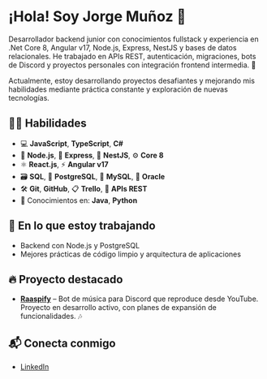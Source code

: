 # ¡Hola! Soy Jorge Muñoz 👋

Desarrollador backend junior con conocimientos fullstack y experiencia en .Net Core 8, Angular v17, Node.js, Express, NestJS y bases de datos relacionales. He trabajado en APIs REST, autenticación, migraciones, bots de Discord y proyectos personales con integración frontend intermedia. 🚀

Actualmente, estoy desarrollando proyectos desafiantes y mejorando mis habilidades mediante práctica constante y exploración de nuevas tecnologías.

## 🧑‍💻 Habilidades

- 💻 **JavaScript**, **TypeScript**, **C#**
- 🐢 **Node.js**, 🚀 **Express**, 🧱 **NestJS**, ⚙️ **Core 8**
- ⚛️ **React.js**, ⚡ **Angular v17**
- 🗃️ **SQL**, 🐘 **PostgreSQL**, 🐬 **MySQL**, 🔵 **Oracle**
- 🛠️ **Git**, **GitHub**, 📋 **Trello**, 🔗 **APIs REST**
- 🧠 Conocimientos en: **Java**, **Python**

## 🌱 En lo que estoy trabajando

- Backend con Node.js y PostgreSQL
- Mejores prácticas de código limpio y arquitectura de aplicaciones

## 🔥 Proyecto destacado

- **[Raaspify](https://github.com/Raaspy/Raaspify)** – Bot de música para Discord que reproduce desde YouTube. Proyecto en desarrollo activo, con planes de expansión de funcionalidades. 🎶

## 📬 Conecta conmigo

- [LinkedIn](https://www.linkedin.com/in/jorge-munoz-p/)
